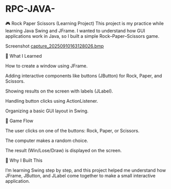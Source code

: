# RPC-JAVA-
🎮 Rock Paper Scissors (Learning Project)  This project is my practice while learning Java Swing and JFrame. I wanted to understand how GUI applications work in Java, so I built a simple Rock–Paper–Scissors game.

Screenshot
[capture_20250910163128026.bmp](https://github.com/user-attachments/files/22253513/capture_20250910163128026.bmp)

📝 What I Learned

How to create a window using JFrame.

Adding interactive components like buttons (JButton) for Rock, Paper, and Scissors.

Showing results on the screen with labels (JLabel).

Handling button clicks using ActionListener.

Organizing a basic GUI layout in Swing.

🎯 Game Flow

The user clicks on one of the buttons: Rock, Paper, or Scissors.

The computer makes a random choice.

The result (Win/Lose/Draw) is displayed on the screen.

🚀 Why I Built This

I’m learning Swing step by step, and this project helped me understand how JFrame, JButton, and JLabel come together to make a small interactive application.
